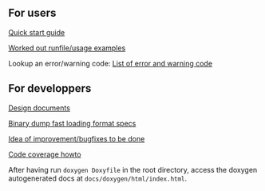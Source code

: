 
## For users

[Quick start guide](quick_start.md)

[Worked out runfile/usage examples](usage_examples/list_usage_examples.md)

Lookup an error/warning code: [List of error and warning code](error_code.md)

## For developpers

[Design documents](design_documents/list_design_docs.md) 

[Binary dump fast loading format specs](bindump_format.md)

[Idea of improvement/bugfixes to be done](dev_todo.md)

[Code coverage howto](coverage.md)

After having run `doxygen Doxyfile` in the root directory, access the doxygen autogenerated docs at `docs/doxygen/html/index.html`.